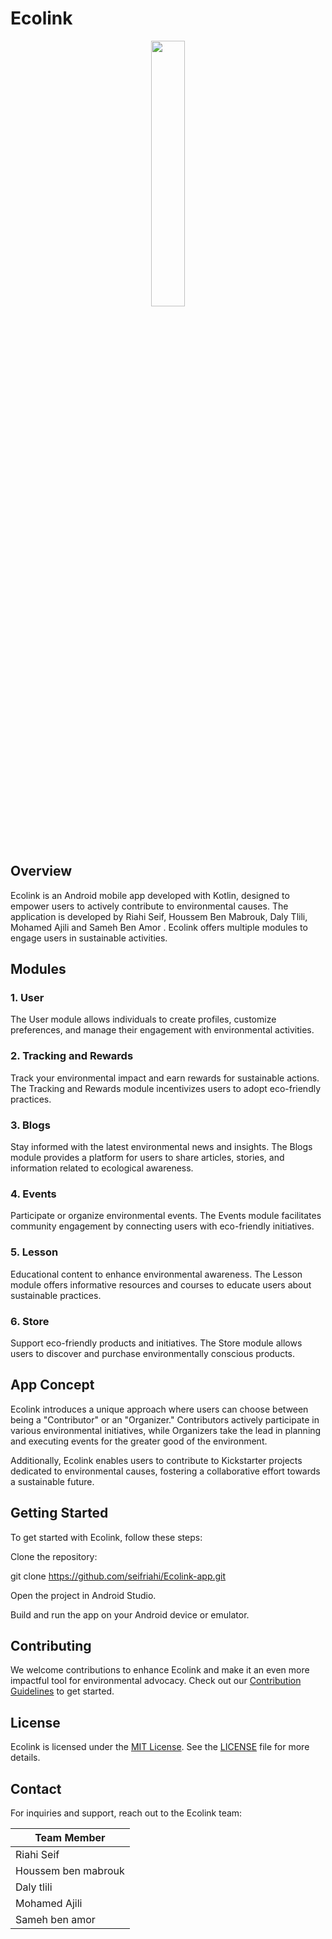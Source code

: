 # Ecolink


<p align="center" width="100%">
    <img width="33%" src="https://i.imgur.com/i0b4i9f.png">
</p>

## Overview

Ecolink is an Android mobile app developed with Kotlin, designed to empower users to actively contribute to environmental causes. The application is developed by Riahi Seif, Houssem Ben Mabrouk, Daly Tlili, Mohamed Ajili and Sameh Ben Amor . Ecolink offers multiple modules to engage users in sustainable activities.

## Modules

### 1. User

The User module allows individuals to create profiles, customize preferences, and manage their engagement with environmental activities.

### 2. Tracking and Rewards

Track your environmental impact and earn rewards for sustainable actions. The Tracking and Rewards module incentivizes users to adopt eco-friendly practices.

### 3. Blogs

Stay informed with the latest environmental news and insights. The Blogs module provides a platform for users to share articles, stories, and information related to ecological awareness.

### 4. Events

Participate or organize environmental events. The Events module facilitates community engagement by connecting users with eco-friendly initiatives.

### 5. Lesson

Educational content to enhance environmental awareness. The Lesson module offers informative resources and courses to educate users about sustainable practices.

### 6. Store

Support eco-friendly products and initiatives. The Store module allows users to discover and purchase environmentally conscious products.

## App Concept

Ecolink introduces a unique approach where users can choose between being a "Contributor" or an "Organizer." Contributors actively participate in various environmental initiatives, while Organizers take the lead in planning and executing events for the greater good of the environment.

Additionally, Ecolink enables users to contribute to Kickstarter projects dedicated to environmental causes, fostering a collaborative effort towards a sustainable future.

## Getting Started

To get started with Ecolink, follow these steps:

Clone the repository:

git clone https://github.com/seifriahi/Ecolink-app.git

Open the project in Android Studio.

Build and run the app on your Android device or emulator.

## Contributing

We welcome contributions to enhance Ecolink and make it an even more impactful tool for environmental advocacy. Check out our [Contribution Guidelines](CONTRIBUTING.md) to get started.

## License

Ecolink is licensed under the [MIT License](LICENSE). See the [LICENSE](LICENSE) file for more details.

## Contact

For inquiries and support, reach out to the Ecolink team:

| Team Member          |
|----------------------|
| Riahi Seif           |
| Houssem ben mabrouk  |
| Daly tlili           |
| Mohamed Ajili        |
| Sameh ben amor       |

